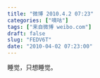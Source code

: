 ```yaml
---
title: "微博 2010.4.2 07:23"
categories: ["嘀咕"]
tags: ["来自微博 weibo.com"]
draft: false
slug: "FEDV6T"
date: "2010-04-02 07:23:00"
---
```


<p>睡觉，只想睡觉。 ​​​​</p>
